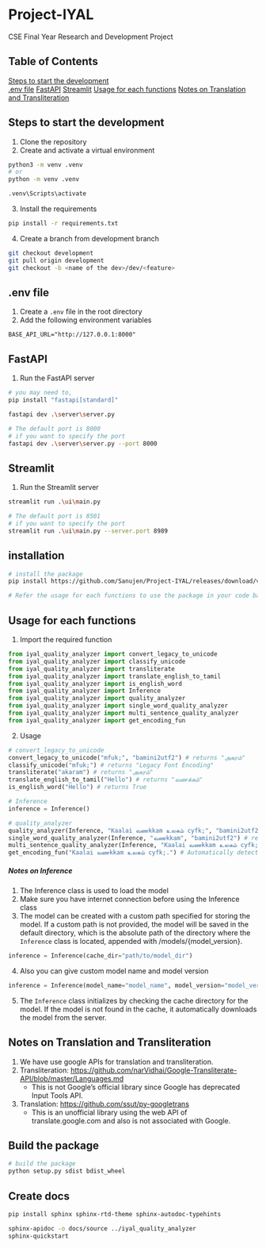 # Project-IYAL

CSE Final Year Research and Development Project

## Table of Contents

[Steps to start the development](#steps-to-start-the-development)  
[.env file](#env-file)
[FastAPI](#fastapi)
[Streamlit](#streamlit)
[Usage for each functions](#usage-for-function)
[Notes on Translation and Transliteration](#notes-on-translation-and-transliteration)

## Steps to start the development

1. Clone the repository
2. Create and activate a virtual environment

```bash
python3 -m venv .venv
# or
python -m venv .venv

.venv\Scripts\activate
```

3. Install the requirements

```bash
pip install -r requirements.txt
```

4. Create a branch from development branch

```bash
git checkout development
git pull origin development
git checkout -b <name of the dev>/dev/<feature>
```

## .env file

1. Create a `.env` file in the root directory
2. Add the following environment variables

```env
BASE_API_URL="http://127.0.0.1:8000"
```

## FastAPI

1. Run the FastAPI server

```bash
# you may need to,
pip install "fastapi[standard]"

fastapi dev .\server\server.py

# The default port is 8000
# if you want to specify the port
fastapi dev .\server\server.py --port 8000
```

## Streamlit

1. Run the Streamlit server

```bash
streamlit run .\ui\main.py

# The default port is 8501
# if you want to specify the port
streamlit run .\ui\main.py --server.port 8989
```

## installation

```bash
# install the package
pip install https://github.com/Sanujen/Project-IYAL/releases/download/v1.0.0-alpha/iyal_quality_analyzer-1.0-py3-none-any.whl

# Refer the usage for each functions to use the package in your code base.
```

## Usage for each functions

1. Import the required function

```python
from iyal_quality_analyzer import convert_legacy_to_unicode
from iyal_quality_analyzer import classify_unicode
from iyal_quality_analyzer import transliterate
from iyal_quality_analyzer import translate_english_to_tamil
from iyal_quality_analyzer import is_english_word
from iyal_quality_analyzer import Inference
from iyal_quality_analyzer import quality_analyzer
from iyal_quality_analyzer import single_word_quality_analyzer
from iyal_quality_analyzer import multi_sentence_quality_analyzer
from iyal_quality_analyzer import get_encoding_fun
```

2. Usage

```python
# convert_legacy_to_unicode
convert_legacy_to_unicode("mfuk;", "bamini2utf2") # returns "அகரம்"
classify_unicode("mfuk;") # returns "Legacy Font Encoding"
transliterate("akaram") # returns "அகரம்"
translate_english_to_tamil("Hello") # returns "வணக்கம்"
is_english_word("Hello") # returns True

# Inference
inference = Inference()

# quality_analyzer
quality_analyzer(Inference, "Kaalai வணkkam உலகம் cyfk;", "bamini2utf2") # returns "காலை வணக்கம் உலகம் உலகம்"  AND also it will return an array of objects
single_word_quality_analyzer(Inference, "வணkkam", "bamini2utf2") # returns "வணக்கம்" AND also it will return an object
multi_sentence_quality_analyzer(Inference, "Kaalai வணkkam உலகம் cyfk;. இரவு வணkkam உலகம் cyfk;", "bamini2utf2") # returns "காலை வணக்கம் உலகம் உலகம். இரவு வணக்கம் உலகம் உலகம்" AND also it will return an array of  sentence objects
get_encoding_fun("Kaalai வணkkam உலகம் cyfk;.") # Automatically detects the encoding and returns it.
```

##### Notes on Inference

1. The Inference class is used to load the model
2. Make sure you have internet connection before using the Inference class
3. The model can be created with a custom path specified for storing the model. If a custom path is not provided, the model will be saved in the default directory, which is the absolute path of the directory where the `Inference` class is located, appended with /models/{model_version}.

```python
inference = Inference(cache_dir="path/to/model_dir")
```

4. Also you can give custom model name and model version

```python
inference = Inference(model_name="model_name", model_version="model_version")
```

5. The `Inference` class initializes by checking the cache directory for the model. If the model is not found in the cache, it automatically downloads the model from the server.

## Notes on Translation and Transliteration

1. We have use google APIs for translation and transliteration.
2. Transliteration: https://github.com/narVidhai/Google-Transliterate-API/blob/master/Languages.md
   - This is not Google’s official library since Google has deprecated Input Tools API.
3. Translation: https://github.com/ssut/py-googletrans
   - This is an unofficial library using the web API of translate.google.com and also is not associated with Google.

## Build the package

```bash
# build the package
python setup.py sdist bdist_wheel
```

## Create docs

```bash
pip install sphinx sphinx-rtd-theme sphinx-autodoc-typehints

sphinx-apidoc -o docs/source ../iyal_quality_analyzer
sphinx-quickstart
```
